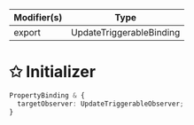 | Modifier(s)                            | Type                     |
|----------------------------------------|--------------------------|
| export | UpdateTriggerableBinding |

# &#10025; Initializer

```ts
PropertyBinding & {
  targetObserver: UpdateTriggerableObserver;
}
```